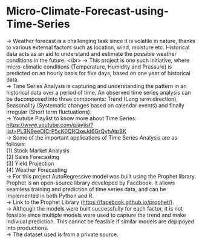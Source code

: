 # Micro-Climate-Forecast-using-Time-Series

-> Weather forecast is a challenging task since it is volatile in nature, thanks to various external factors such as location, wind, moisture etc. Historical data acts as an aid to understand and estimate the possible weather conditions in the future. <\br>
-> This project is one such initiative, where micro-climatic conditions (Temperature, Humidity and Pressure) is predicted on an hourly basis for five days, based on one year of historical data.</br>
-> Time Series Analysis is capturing and understanding the pattern in an historical data over a period of time. An observed time series analysis can be decomposed into three components: Trend (Long term direction), Seasonality (Systematic changes based on calendar events) and finally irregular (Short term fluctuations). </br>
-> Youtube Playlist to know more about Time Series: https://www.youtube.com/playlist?list=PL3N9eeOlCrP5cK0QRQxeJd6GrQvhAtpBK </br>
-> Some of the important applications of Time Series Analysis are as follows: </br>
(1) Stock Market Analysis </br>
(2) Sales Forecasting </br>
(3) Yield Projection </br>
(4) Weather Forecasting </br>
-> For this project AutoRegressive model was built using the Prophet library. Prophet is an open-source library developed by Facebook. It allows seamless training and prediction of time series data, and can be implemented in both Python and R. </br>
-> Link to the Prophet Library (https://facebook.github.io/prophet/). </br>
-> Although the models were built successfully for each factor, it is not feasible since multiple models were used to capture the trend and make indiviual prediction. This cannot be feasible if similar models are deplpoyed into productions. </br>
-> The dataset used is from a private source.
